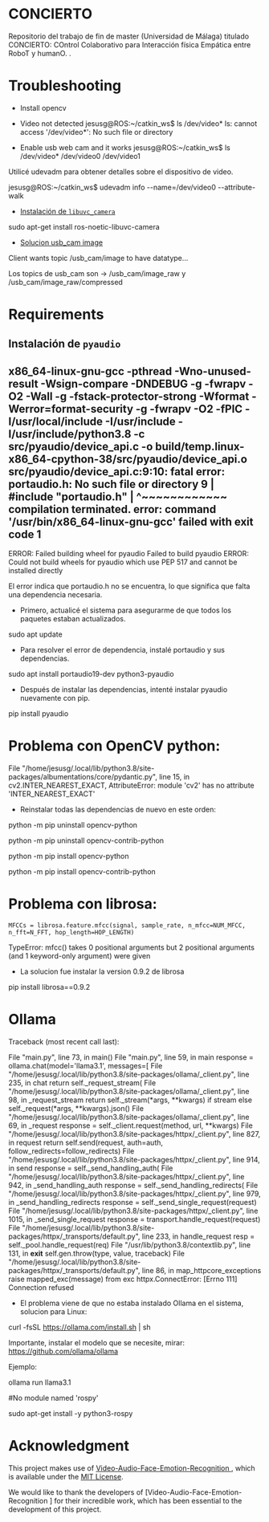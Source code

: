 # CONCIERTO

Repositorio del trabajo de fin de master (Universidad de Málaga) titulado CONCIERTO: COntrol Colaborativo para Interacción física Empática entre RoboT y humanO.
.

# Troubleshooting

- Install opencv

- Video not detected
jesusg@ROS:~/catkin_ws$ ls /dev/video*
ls: cannot access '/dev/video*': No such file or directory
* Enable usb web cam and it works
jesusg@ROS:~/catkin_ws$ ls /dev/video*
/dev/video0  /dev/video1

Utilicé udevadm para obtener detalles sobre el dispositivo de video.

jesusg@ROS:~/catkin_ws$ udevadm info --name=/dev/video0 --attribute-walk

* [Instalación de `libuvc_camera`](#instalación-de-libuvc_camera)

sudo apt-get install ros-noetic-libuvc-camera

* [Solucion usb_cam image](#solución-de-problemas-comunes)

Client wants topic /usb_cam/image to have datatype...

Los topics de usb_cam son -> /usb_cam/image_raw y /usb_cam/image_raw/compressed
# Requirements

## Instalación de `pyaudio`

x86_64-linux-gnu-gcc -pthread -Wno-unused-result -Wsign-compare -DNDEBUG -g -fwrapv -O2 -Wall -g -fstack-protector-strong -Wformat -Werror=format-security -g -fwrapv -O2 -fPIC -I/usr/local/include -I/usr/include -I/usr/include/python3.8 -c src/pyaudio/device_api.c -o build/temp.linux-x86_64-cpython-38/src/pyaudio/device_api.o
  src/pyaudio/device_api.c:9:10: fatal error: portaudio.h: No such file or directory
      9 | #include "portaudio.h"
        |          ^~~~~~~~~~~~~
  compilation terminated.
  error: command '/usr/bin/x86_64-linux-gnu-gcc' failed with exit code 1
  ----------------------------------------
  ERROR: Failed building wheel for pyaudio
Failed to build pyaudio
ERROR: Could not build wheels for pyaudio which use PEP 517 and cannot be installed directly

El error indica que portaudio.h no se encuentra, lo que significa que falta una dependencia necesaria.

* Primero, actualicé el sistema para asegurarme de que todos los paquetes estaban actualizados.

sudo apt update

* Para resolver el error de dependencia, instalé portaudio y sus dependencias.

sudo apt install portaudio19-dev python3-pyaudio

* Después de instalar las dependencias, intenté instalar pyaudio nuevamente con pip.

pip install pyaudio


# Problema con OpenCV python:
  File "/home/jesusg/.local/lib/python3.8/site-packages/albumentations/core/pydantic.py", line 15, in <module>
    cv2.INTER_NEAREST_EXACT,
AttributeError: module 'cv2' has no attribute 'INTER_NEAREST_EXACT'

* Reinstalar todas las dependencias de nuevo en este orden:

python -m pip uninstall opencv-python

python -m pip uninstall opencv-contrib-python

python -m pip install opencv-python

python -m pip install opencv-contrib-python

# Problema con librosa:
    MFCCs = librosa.feature.mfcc(signal, sample_rate, n_mfcc=NUM_MFCC, n_fft=N_FFT, hop_length=HOP_LENGTH)
TypeError: mfcc() takes 0 positional arguments but 2 positional arguments (and 1 keyword-only argument) were given

* La solucion fue instalar la version 0.9.2 de librosa

pip install librosa==0.9.2

# Ollama

Traceback (most recent call last):

  File "main.py", line 73, in <module>
    main()
  File "main.py", line 59, in main
    response = ollama.chat(model='llama3.1', messages=[
  File "/home/jesusg/.local/lib/python3.8/site-packages/ollama/_client.py", line 235, in chat
    return self._request_stream(
  File "/home/jesusg/.local/lib/python3.8/site-packages/ollama/_client.py", line 98, in _request_stream
    return self._stream(*args, **kwargs) if stream else self._request(*args, **kwargs).json()
  File "/home/jesusg/.local/lib/python3.8/site-packages/ollama/_client.py", line 69, in _request
    response = self._client.request(method, url, **kwargs)
  File "/home/jesusg/.local/lib/python3.8/site-packages/httpx/_client.py", line 827, in request
    return self.send(request, auth=auth, follow_redirects=follow_redirects)
  File "/home/jesusg/.local/lib/python3.8/site-packages/httpx/_client.py", line 914, in send
    response = self._send_handling_auth(
  File "/home/jesusg/.local/lib/python3.8/site-packages/httpx/_client.py", line 942, in _send_handling_auth
    response = self._send_handling_redirects(
  File "/home/jesusg/.local/lib/python3.8/site-packages/httpx/_client.py", line 979, in _send_handling_redirects
    response = self._send_single_request(request)
  File "/home/jesusg/.local/lib/python3.8/site-packages/httpx/_client.py", line 1015, in _send_single_request
    response = transport.handle_request(request)
  File "/home/jesusg/.local/lib/python3.8/site-packages/httpx/_transports/default.py", line 233, in handle_request
    resp = self._pool.handle_request(req)
  File "/usr/lib/python3.8/contextlib.py", line 131, in __exit__
    self.gen.throw(type, value, traceback)
  File "/home/jesusg/.local/lib/python3.8/site-packages/httpx/_transports/default.py", line 86, in map_httpcore_exceptions
    raise mapped_exc(message) from exc
httpx.ConnectError: [Errno 111] Connection refused

* El problema viene de que no estaba instalado Ollama en el sistema, solucion para Linux:

curl -fsSL https://ollama.com/install.sh | sh

Importante, instalar el modelo que se necesite, mirar: https://github.com/ollama/ollama

Ejemplo:

ollama run llama3.1

#No module named 'rospy' 

sudo apt-get install -y python3-rospy

# Acknowledgment
This project makes use of [Video-Audio-Face-Emotion-Recognition
](https://github.com/rishiswethan/Video-Audio-Face-Emotion-Recognition), which is available under the [MIT License](https://github.com/rishiswethan/Video-Audio-Face-Emotion-Recognition/blob/main/LICENSE).

We would like to thank the developers of [Video-Audio-Face-Emotion-Recognition
] for their incredible work, which has been essential to the development of this project.

